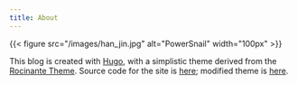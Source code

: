 ```yaml
---
title: About
---
```


{{< figure src="/images/han_jin.jpg" alt="PowerSnail" width="100px" >}}

This blog is created with [Hugo](https://gohugo.io/), with a simplistic theme derived from the [Rocinante Theme](https://github.com/mavidser/hugo-rocinante). Source code for the site is [here](https://github.com/PowerSnail/PowerSnail.github.io); modified theme is [here](https://github.com/PowerSnail/hugo-rocinante).

